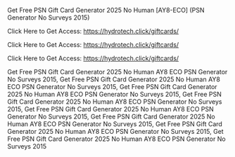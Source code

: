 Get Free PSN Gift Card Generator 2025 No Human [AY8-ECO] (PSN Generator No Surveys 2015)

Click Here to Get Access: https://hydrotech.click/giftcards/

Click Here to Get Access: https://hydrotech.click/giftcards/

Click Here to Get Access: https://hydrotech.click/giftcards/

Get Free PSN Gift Card Generator 2025 No Human AY8 ECO PSN Generator No Surveys 2015, Get Free PSN Gift Card Generator 2025 No Human AY8 ECO PSN Generator No Surveys 2015, Get Free PSN Gift Card Generator 2025 No Human AY8 ECO PSN Generator No Surveys 2015, Get Free PSN Gift Card Generator 2025 No Human AY8 ECO PSN Generator No Surveys 2015, Get Free PSN Gift Card Generator 2025 No Human AY8 ECO PSN Generator No Surveys 2015, Get Free PSN Gift Card Generator 2025 No Human AY8 ECO PSN Generator No Surveys 2015, Get Free PSN Gift Card Generator 2025 No Human AY8 ECO PSN Generator No Surveys 2015, Get Free PSN Gift Card Generator 2025 No Human AY8 ECO PSN Generator No Surveys 2015

